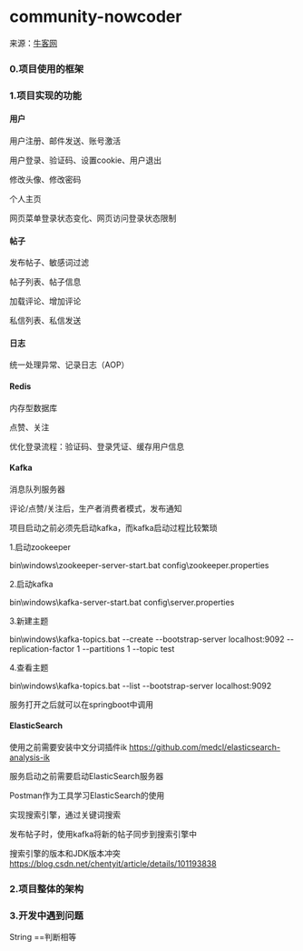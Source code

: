 # community-nowcoder

来源：[牛客网](https://www.nowcoder.com/courses/semester/senior)

### 0.项目使用的框架

### 1.项目实现的功能
#### 用户

用户注册、邮件发送、账号激活

用户登录、验证码、设置cookie、用户退出

修改头像、修改密码

个人主页

网页菜单登录状态变化、网页访问登录状态限制

#### 帖子

发布帖子、敏感词过滤

帖子列表、帖子信息

加载评论、增加评论

私信列表、私信发送

#### 日志

统一处理异常、记录日志（AOP）

#### Redis
内存型数据库

点赞、关注

优化登录流程：验证码、登录凭证、缓存用户信息

#### Kafka

消息队列服务器

评论/点赞/关注后，生产者消费者模式，发布通知

项目启动之前必须先启动kafka，而kafka启动过程比较繁琐

1.启动zookeeper

bin\windows\zookeeper-server-start.bat config\zookeeper.properties

2.启动kafka

bin\windows\kafka-server-start.bat config\server.properties

3.新建主题

bin\windows\kafka-topics.bat --create --bootstrap-server localhost:9092 --replication-factor 1 --partitions 1 --topic test

4.查看主题

bin\windows\kafka-topics.bat --list --bootstrap-server localhost:9092

服务打开之后就可以在springboot中调用

#### ElasticSearch

使用之前需要安装中文分词插件ik https://github.com/medcl/elasticsearch-analysis-ik

服务启动之前需要启动ElasticSearch服务器

Postman作为工具学习ElasticSearch的使用

实现搜索引擎，通过关键词搜索

发布帖子时，使用kafka将新的帖子同步到搜索引擎中

搜索引擎的版本和JDK版本冲突
https://blog.csdn.net/chentyit/article/details/101193838


### 2.项目整体的架构


### 3.开发中遇到问题
String ==判断相等
